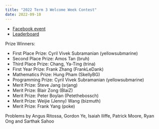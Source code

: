 ```yaml
---
title: "2022 Term 3 Welcome Week Contest"
date: 2022-09-10
---
```


- [Facebook event](https://www.facebook.com/events/464741855569176)
- [Leaderboard](leaderboard)

Prize Winners:

- First Place Prize: Cyril Vivek Subramanian (yellowsubmarine)
- Second Place Prize: Amos Tan (bruh)
- Third Place Prize: Chang, Ya-Ting (trina)
- First Year Prize: Frank Zhang (FrankLeDank)
- Mathematics Prize: Hung Pham (SkellyBG)
- Programming Prize: Cyril Vivek Subramanian (yellowsubmarine)
- Merit Prize: Steve Jang (srjang)
- Merit Prize: Blair Zong (BlaiZ)
- Merit Prize: Peter Boylan (Petethebossch)
- Merit Prize: Weijie (Jenny) Wang (bizmuth)
- Merit Prize: Frank Yang (poke)

Problems by Angus Ritossa, Gordon Ye, Isaiah Iliffe, Patrick Moore, Ryan Ong and Sarthak Sahoo